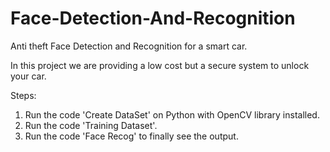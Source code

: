 # Face-Detection-And-Recognition
Anti theft Face Detection and Recognition for a smart car.

In this project we are providing a low cost but a secure system to unlock your car.

Steps:
1. Run the code 'Create DataSet' on Python with OpenCV library installed.
2. Run the code 'Training Dataset'.
3. Run the code 'Face Recog' to finally see the output.
